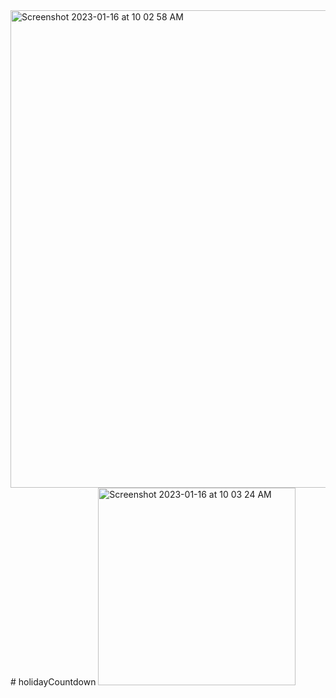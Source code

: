 <img width="764" alt="Screenshot 2023-01-16 at 10 02 58 AM" src="https://user-images.githubusercontent.com/63284611/212727273-1ae4fab6-6b29-4627-993b-56fd786bfada.png">
# holidayCountdown
<img width="316" alt="Screenshot 2023-01-16 at 10 03 24 AM" src="https://user-images.githubusercontent.com/63284611/212727363-03702534-3f26-409f-a583-d9b34c2e389c.png">
